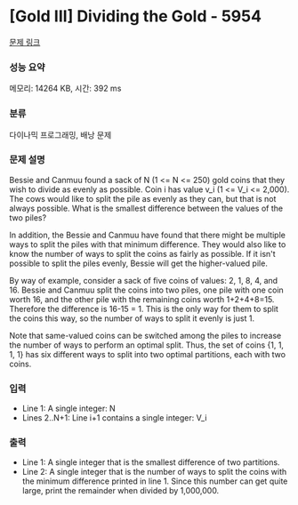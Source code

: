 # [Gold III] Dividing the Gold - 5954 

[문제 링크](https://www.acmicpc.net/problem/5954) 

### 성능 요약

메모리: 14264 KB, 시간: 392 ms

### 분류

다이나믹 프로그래밍, 배낭 문제

### 문제 설명

<p>Bessie and Canmuu found a sack of N (1 <= N <= 250) gold coins that they wish to divide as evenly as possible. Coin i has value v_i (1 <= V_i <= 2,000). The cows would like to split the pile as evenly as they can, but that is not always possible. What is the smallest difference between the values of the two piles?</p>

<p>In addition, the Bessie and Canmuu have found that there might be multiple ways to split the piles with that minimum difference. They would also like to know the number of ways to split the coins as fairly as possible. If it isn't possible to split the piles evenly, Bessie will get the higher-valued pile.</p>

<p>By way of example, consider a sack of five coins of values: 2, 1, 8, 4, and 16. Bessie and Canmuu split the coins into two piles, one pile with one coin worth 16, and the other pile with the remaining coins worth 1+2+4+8=15. Therefore the difference is 16-15 = 1. This is the only way for them to split the coins this way, so the number of ways to split it evenly is just 1.</p>

<p>Note that same-valued coins can be switched among the piles to increase the number of ways to perform an optimal split. Thus, the set of coins {1, 1, 1, 1} has six different ways to split into two optimal partitions, each with two coins.</p>

### 입력 

 <ul>
	<li>Line 1: A single integer: N</li>
	<li>Lines 2..N+1: Line i+1 contains a single integer: V_i</li>
</ul>

<p> </p>

### 출력 

 <ul>
	<li>Line 1: A single integer that is the smallest difference of two partitions.</li>
	<li>Line 2: A single integer that is the number of ways to split the coins with the minimum difference printed in line 1. Since this number can get quite large, print the remainder when divided by 1,000,000.</li>
</ul>

<p> </p>


